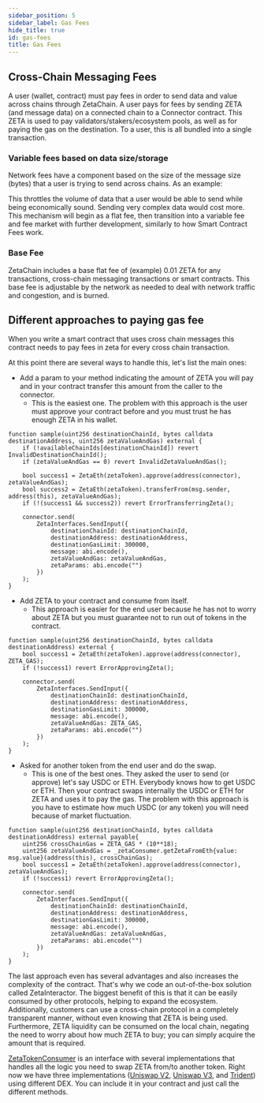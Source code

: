 ```yaml
---
sidebar_position: 5
sidebar_label: Gas Fees
hide_title: true
id: gas-fees
title: Gas Fees
---
```


## Cross-Chain Messaging Fees

A user (wallet, contract) must pay fees in order to send data and value across
chains through ZetaChain. A user pays for fees by sending ZETA (and message
data) on a connected chain to a Connector contract. This ZETA is used to pay
validators/stakers/ecosystem pools, as well as for paying the gas on the
destination. To a user, this is all bundled into a single transaction.

### Variable fees based on data size/storage

Network fees have a component based on the size of the message size (bytes) that
a user is trying to send across chains. As an example:

This throttles the volume of data that a user would be able to send while being
economically sound. Sending very complex data would cost more. This mechanism
will begin as a flat fee, then transition into a variable fee and fee market
with further development, similarly to how Smart Contract Fees work.

### Base Fee

ZetaChain includes a base flat fee of (example) 0.01 ZETA for any transactions,
cross-chain messaging transactions or smart contracts. This base fee is
adjustable by the network as needed to deal with network traffic and congestion,
and is burned.

## Different approaches to paying gas fee

When you write a smart contract that uses cross chain messages this contract needs
to pay fees in zeta for every cross chain transaction.

At this point there are several ways to handle this, let's list the main ones:

- Add a param to your method indicating the amount of ZETA you will pay and in
  your contract transfer this amount from the caller to the connector.
  - This is the easiest one. The problem with this approach is the user must
    approve your contract before and you must trust he has enough ZETA in his
    wallet.

```solidity
function sample(uint256 destinationChainId, bytes calldata destinationAddress, uint256 zetaValueAndGas) external {
    if (!availableChainIds[destinationChainId]) revert InvalidDestinationChainId();
    if (zetaValueAndGas == 0) revert InvalidZetaValueAndGas();

    bool success1 = ZetaEth(zetaToken).approve(address(connector), zetaValueAndGas);
    bool success2 = ZetaEth(zetaToken).transferFrom(msg.sender, address(this), zetaValueAndGas);
    if (!(success1 && success2)) revert ErrorTransferringZeta();

    connector.send(
        ZetaInterfaces.SendInput({
            destinationChainId: destinationChainId,
            destinationAddress: destinationAddress,
            destinationGasLimit: 300000,
            message: abi.encode(),
            zetaValueAndGas: zetaValueAndGas,
            zetaParams: abi.encode("")
        })
    );
}
```

- Add ZETA to your contract and consume from itself.
  - This approach is easier for the end user because he has not to worry about
    ZETA but you must guarantee not to run out of tokens in the contract.

```solidity
function sample(uint256 destinationChainId, bytes calldata destinationAddress) external {
    bool success1 = ZetaEth(zetaToken).approve(address(connector), ZETA_GAS);
    if (!success1) revert ErrorApprovingZeta();

    connector.send(
        ZetaInterfaces.SendInput({
            destinationChainId: destinationChainId,
            destinationAddress: destinationAddress,
            destinationGasLimit: 300000,
            message: abi.encode(),
            zetaValueAndGas: ZETA_GAS,
            zetaParams: abi.encode("")
        })
    );
}
```

- Asked for another token from the end user and do the swap.
  - This is one of the best ones. They asked the user to send (or approve) let's
    say USDC or ETH. Everybody knows how to get USDC or ETH. Then your contract
    swaps internally the USDC or ETH for ZETA and uses it to pay the gas. The
    problem with this approach is you have to estimate how much USDC (or any
    token) you will need because of market fluctuation.

```solidity
function sample(uint256 destinationChainId, bytes calldata destinationAddress) external payable{
    uint256 crossChainGas = ZETA_GAS * (10**18);
    uint256 zetaValueAndGas = _zetaConsumer.getZetaFromEth{value: msg.value}(address(this), crossChainGas);
    bool success1 = ZetaEth(zetaToken).approve(address(connector), zetaValueAndGas);
    if (!success1) revert ErrorApprovingZeta();

    connector.send(
        ZetaInterfaces.SendInput({
            destinationChainId: destinationChainId,
            destinationAddress: destinationAddress,
            destinationGasLimit: 300000,
            message: abi.encode(),
            zetaValueAndGas: zetaValueAndGas,
            zetaParams: abi.encode("")
        })
    );
}
```

The last approach even has several advantages and also increases the complexity
of the contract. That's why we code an out-of-the-box solution called
ZetaInteractor. The biggest benefit of this is that it can be easily consumed by
other protocols, helping to expand the ecosystem. Additionally, customers can
use a cross-chain protocol in a completely transparent manner, without even
knowing that ZETA is being used. Furthermore, ZETA liquidity can be consumed on
the local chain, negating the need to worry about how much ZETA to buy; you can
simply acquire the amount that is required.

[ZetaTokenConsumer](https://github.com/zeta-chain/protocol-contracts/blob/main/contracts/evm/interfaces/ZetaInterfaces.sol)
is an interface with several implementations that handles all the logic you need
to swap ZETA from/to another token. Right now we have three implementations
([Uniswap V2](https://github.com/zeta-chain/protocol-contracts/blob/main/contracts/evm/tools/ZetaTokenConsumerUniV2.strategy.sol),
[Uniswap V3](https://github.com/zeta-chain/protocol-contracts/blob/main/contracts/evm/tools/ZetaTokenConsumerUniV3.strategy.sol),
and
[Trident](https://github.com/zeta-chain/protocol-contracts/blob/main/contracts/evm/tools/ZetaTokenConsumerTrident.strategy.sol))
using different DEX. You can include it in your contract and just call the
different methods.
